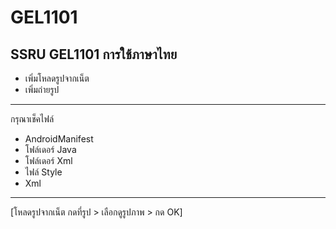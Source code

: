 # GEL1101
SSRU GEL1101 การใช้ภาษาไทย
-------------------------------------------------------------------------
- เพิ่มโหลดรูปจากเน็ต
- เพิ่มถ่ายรูป

-------------------------------------------------------------------------
กรุณาเช็คไฟล์
  - AndroidManifest
  - โฟล์เดอร์ Java
  - โฟล์เดอร์ Xml
  - ไฟล์ Style
  - Xml

-------------------------------------------------------------------------
[โหลดรูปจากเน็ต กดที่รูป > เลือกดูรูปภาพ > กด OK]
